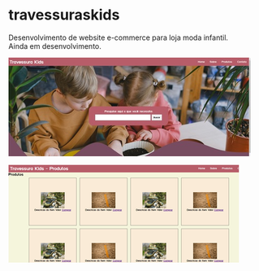 # travessuraskids

Desenvolvimento de website e-commerce para loja moda infantil. <br />
Ainda em desenvolvimento.

![Alt text](https://github.com/brenosantin96/travessuraskids/blob/main/images/TravessuraPICResized.jpg?raw=true)

![Alt text](https://github.com/brenosantin96/travessuraskids/blob/main/images/productsresized.png)



